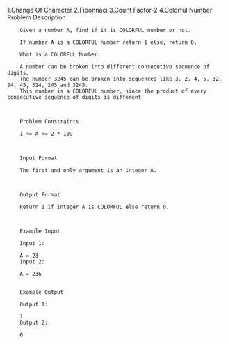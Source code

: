 1.Change Of Character
2.Fibonnaci
3.Count Factor-2
4.Colorful Number
        Problem Description

        Given a number A, find if it is COLORFUL number or not.

        If number A is a COLORFUL number return 1 else, return 0.

        What is a COLORFUL Number:

        A number can be broken into different consecutive sequence of digits. 
        The number 3245 can be broken into sequences like 3, 2, 4, 5, 32, 24, 45, 324, 245 and 3245. 
        This number is a COLORFUL number, since the product of every consecutive sequence of digits is different



        Problem Constraints

        1 <= A <= 2 * 109



        Input Format

        The first and only argument is an integer A.



        Output Format

        Return 1 if integer A is COLORFUL else return 0.



        Example Input

        Input 1:

        A = 23
        Input 2:

        A = 236


        Example Output

        Output 1:

        1
        Output 2:

        0